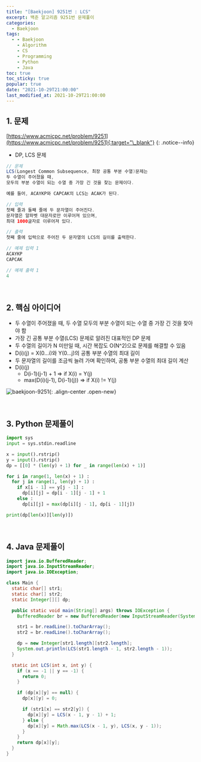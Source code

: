 ```yaml
---
title: "[Baekjoon] 9251번 : LCS"
excerpt: 백준 알고리즘 9251번 문제풀이
categories:
  - Baekjoon
tags:
  - - Baekjoon
    - Algorithm
    - CS
    - Programming
    - Python
    - Java
toc: true
toc_sticky: true
popular: true
date: "2021-10-29T21:00:00"
last_modified_at: 2021-10-29T21:00:00
---
```


## 1. 문제

[https://www.acmicpc.net/problem/9251](https://www.acmicpc.net/problem/9251){:target="\_blank"}
{: .notice--info}

- DP, LCS 문제

```java
// 문제
LCS(Longest Common Subsequence, 최장 공통 부분 수열)문제는
두 수열이 주어졌을 때,
모두의 부분 수열이 되는 수열 중 가장 긴 것을 찾는 문제이다.

예를 들어, ACAYKP와 CAPCAK의 LCS는 ACAK가 된다.

// 입력
첫째 줄과 둘째 줄에 두 문자열이 주어진다.
문자열은 알파벳 대문자로만 이루어져 있으며,
최대 1000글자로 이루어져 있다.

// 출력
첫째 줄에 입력으로 주어진 두 문자열의 LCS의 길이를 출력한다.

// 예제 입력 1
ACAYKP
CAPCAK

// 예제 출력 1
4
```

<br>

## 2. 핵심 아이디어

- 두 수열이 주어졌을 때, 두 수열 모두의 부분 수열이 되는 수열 중 가장 긴 것을 찾아야 함
- 가장 긴 공통 부분 수열(LCS) 문제로 알려진 대표적인 DP 문제
- 두 수열의 길이가 N 미만일 때, 시간 복잡도 O(N^2)으로 문제를 해결할 수 있음
- D(i)(j) = X(0...i)와 Y(0...j)의 공통 부분 수열의 최대 길이
- 두 문자열의 길이를 조금씩 늘려 가며 확인하여, 공통 부분 수열의 최대 길이 계산
- D(i)(j)
  - D(i-1)(j-1) + 1 => if X(i) = Y(j)
  - max(D(i)(j-1), D(i-1)(j)) => if X(i) != Y(j)

![baekjoon-9251](https://user-images.githubusercontent.com/62803763/139432461-042788f9-5dcd-49a2-abdc-982296e2e257.PNG){: .align-center .open-new}

<br>

## 3. Python 문제풀이

```python
import sys
input = sys.stdin.readline

x = input().rstrip()
y = input().rstrip()
dp = [[0] * (len(y) + 1) for _ in range(len(x) + 1)]

for i in range(1, len(x) + 1) :
  for j in range(1, len(y) + 1) :
    if x[i - 1] == y[j - 1] :
      dp[i][j] = dp[i - 1][j - 1] + 1
    else :
      dp[i][j] = max(dp[i][j - 1], dp[i - 1][j])

print(dp[len(x)][len(y)])
```

<br>

## 4. Java 문제풀이

```java
import java.io.BufferedReader;
import java.io.InputStreamReader;
import java.io.IOException;

class Main {
  static char[] str1;
  static char[] str2;
  static Integer[][] dp;

  public static void main(String[] args) throws IOException {
    BufferedReader br = new BufferedReader(new InputStreamReader(System.in));

    str1 = br.readLine().toCharArray();
    str2 = br.readLine().toCharArray();

    dp = new Integer[str1.length][str2.length];
    System.out.println(LCS(str1.length - 1, str2.length - 1));
  }

  static int LCS(int x, int y) {
    if (x == -1 || y == -1) {
      return 0;
    }

    if (dp[x][y] == null) {
      dp[x][y] = 0;

      if (str1[x] == str2[y]) {
        dp[x][y] = LCS(x - 1, y - 1) + 1;
      } else {
        dp[x][y] = Math.max(LCS(x - 1, y), LCS(x, y - 1));
      }
    }
    return dp[x][y];
  }
}
```
